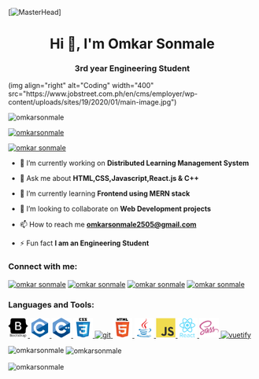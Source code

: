 [![MasterHead](https://thumbs.dreamstime.com/z/business-analysis-concept-characters-interface-to-tracking-website-interaction-order-chart-virtual-shopping-digital-180067047.jpg)]
<h1 align="center">Hi 👋, I'm Omkar Sonmale</h1>
<h3 align="center">3rd year Engineering Student</h3>
(img align="right" alt="Coding" width="400" src="https://www.jobstreet.com.ph/en/cms/employer/wp-content/uploads/sites/19/2020/01/main-image.jpg")

<p align="left"> <img src="https://komarev.com/ghpvc/?username=omkarsonmale&label=Profile%20views&color=0e75b6&style=flat" alt="omkarsonmale" /> </p>

<p align="left"> <a href="https://github.com/ryo-ma/github-profile-trophy"><img src="https://github-profile-trophy.vercel.app/?username=omkarsonmale" alt="omkarsonmale" /></a> </p>

<p align="left"> <a href="https://twitter.com/omkar sonmale" target="blank"><img src="https://img.shields.io/twitter/follow/omkar sonmale?logo=twitter&style=for-the-badge" alt="omkar sonmale" /></a> </p>

- 🔭 I’m currently working on **Distributed Learning Management System**

- 💬 Ask me about **HTML,CSS,Javascript,React.js & C++**

- 🌱 I’m currently learning **Frontend using MERN stack**

- 👯 I’m looking to collaborate on **Web Development projects**

- 📫 How to reach me **omkarsonmale2505@gmail.com**

- ⚡ Fun fact **I am an Engineering Student**

<h3 align="left">Connect with me:</h3>
<p align="left">
<a href="https://twitter.com/omkar sonmale" target="blank"><img align="center" src="https://raw.githubusercontent.com/rahuldkjain/github-profile-readme-generator/master/src/images/icons/Social/twitter.svg" alt="omkar sonmale" height="30" width="40" /></a>
<a href="https://linkedin.com/in/omkar sonmale" target="blank"><img align="center" src="https://raw.githubusercontent.com/rahuldkjain/github-profile-readme-generator/master/src/images/icons/Social/linked-in-alt.svg" alt="omkar sonmale" height="30" width="40" /></a>
<a href="https://instagram.com/omkar sonmale" target="blank"><img align="center" src="https://raw.githubusercontent.com/rahuldkjain/github-profile-readme-generator/master/src/images/icons/Social/instagram.svg" alt="omkar sonmale" height="30" width="40" /></a>
<a href="https://www.hackerrank.com/omkar sonmale" target="blank"><img align="center" src="https://raw.githubusercontent.com/rahuldkjain/github-profile-readme-generator/master/src/images/icons/Social/hackerrank.svg" alt="omkar sonmale" height="30" width="40" /></a>
</p>

<h3 align="left">Languages and Tools:</h3>
<p align="left"> <a href="https://getbootstrap.com" target="_blank" rel="noreferrer"> <img src="https://raw.githubusercontent.com/devicons/devicon/master/icons/bootstrap/bootstrap-plain-wordmark.svg" alt="bootstrap" width="40" height="40"/> </a> <a href="https://www.cprogramming.com/" target="_blank" rel="noreferrer"> <img src="https://raw.githubusercontent.com/devicons/devicon/master/icons/c/c-original.svg" alt="c" width="40" height="40"/> </a> <a href="https://www.w3schools.com/cpp/" target="_blank" rel="noreferrer"> <img src="https://raw.githubusercontent.com/devicons/devicon/master/icons/cplusplus/cplusplus-original.svg" alt="cplusplus" width="40" height="40"/> </a> <a href="https://www.w3schools.com/css/" target="_blank" rel="noreferrer"> <img src="https://raw.githubusercontent.com/devicons/devicon/master/icons/css3/css3-original-wordmark.svg" alt="css3" width="40" height="40"/> </a> <a href="https://git-scm.com/" target="_blank" rel="noreferrer"> <img src="https://www.vectorlogo.zone/logos/git-scm/git-scm-icon.svg" alt="git" width="40" height="40"/> </a> <a href="https://www.w3.org/html/" target="_blank" rel="noreferrer"> <img src="https://raw.githubusercontent.com/devicons/devicon/master/icons/html5/html5-original-wordmark.svg" alt="html5" width="40" height="40"/> </a> <a href="https://www.java.com" target="_blank" rel="noreferrer"> <img src="https://raw.githubusercontent.com/devicons/devicon/master/icons/java/java-original.svg" alt="java" width="40" height="40"/> </a> <a href="https://developer.mozilla.org/en-US/docs/Web/JavaScript" target="_blank" rel="noreferrer"> <img src="https://raw.githubusercontent.com/devicons/devicon/master/icons/javascript/javascript-original.svg" alt="javascript" width="40" height="40"/> </a> <a href="https://reactjs.org/" target="_blank" rel="noreferrer"> <img src="https://raw.githubusercontent.com/devicons/devicon/master/icons/react/react-original-wordmark.svg" alt="react" width="40" height="40"/> </a> <a href="https://sass-lang.com" target="_blank" rel="noreferrer"> <img src="https://raw.githubusercontent.com/devicons/devicon/master/icons/sass/sass-original.svg" alt="sass" width="40" height="40"/> </a> <a href="https://vuetifyjs.com/en/" target="_blank" rel="noreferrer"> <img src="https://bestofjs.org/logos/vuetify.svg" alt="vuetify" width="40" height="40"/> </a> </p>

<p><img align="left" src="https://github-readme-stats.vercel.app/api/top-langs?username=omkarsonmale&show_icons=true&locale=en&layout=compact" alt="omkarsonmale" /></p>

<p>&nbsp;<img align="center" src="https://github-readme-stats.vercel.app/api?username=omkarsonmale&show_icons=true&locale=en" alt="omkarsonmale" /></p>

<p><img align="center" src="https://github-readme-streak-stats.herokuapp.com/?user=omkarsonmale&" alt="omkarsonmale" /></p>
